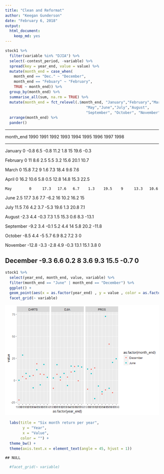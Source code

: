 ```yaml
---
title: "Clean and Reformat"
author: "Keegan Gunderson"
date: "February 6, 2018"
output: 
  html_document: 
    keep_md: yes
---
```





```r
stock1 %>% 
  filter(variable %in% "DJIA") %>%
  select(-contest_period, -variable) %>%
  spread(key = year_end, value = value) %>% 
  mutate(month_end = case_when(
    month_end == "Dec." ~ "December",
    month_end == "Febuary" ~ "February", 
    TRUE ~ month_end)) %>% 
  group_by(month_end) %>% 
  summarise_all(sum, na.rm = TRUE) %>% 
  mutate(month_end = fct_relevel(.$month_end, "January","February","March","April",
                                     "May","June","July","August",
                                     "September", "October", "November", "December")) %>% 
  arrange(month_end) %>% 
  pander()
```


----------------------------------------------------------------------------
 month_end   1990    1991   1992   1993   1994   1995   1996   1997   1998  
----------- ------- ------ ------ ------ ------ ------ ------ ------ -------
  January      0     -0.8   6.5    -0.8   11.2   1.8     15    19.6   -0.3  

 February      0      11    8.6    2.5    5.5    3.2    15.6   20.1   10.7  

   March       0     15.8   7.2     9     1.6    7.3    18.4   9.6     7.6  

   April       0     16.2   10.6   5.8    0.5    12.8   14.8   15.3   22.5  

    May        0     17.3   17.6   6.7    1.3    19.5    9     13.3   10.6  

   June       2.5    17.7   3.6    7.7    -6.2    16    10.2   16.2    15   

   July      11.5    7.6    4.2    3.7    -5.3   19.6   1.3    20.8    7.1  

  August     -2.3    4.4    -0.3   7.3    1.5    15.3   0.6    8.3    -13.1 

 September   -9.2    3.4    -0.1   5.2    4.4     14    5.8    20.2   -11.8 

  October    -8.5    4.4     -5    5.7    6.9    8.2    7.2     3       0   

 November    -12.8   -3.3   -2.8   4.9    -0.3   13.1   15.1   3.8      0   

 December    -9.3    6.6    0.2     8     3.6    9.3    15.5   -0.7     0   
----------------------------------------------------------------------------


```r
stock1 %>% 
  select(year_end, month_end, value, variable) %>%
  filter(month_end == "June" | month_end == "December") %>% 
  ggplot() +
  geom_point(aes(x = as.factor(year_end) , y = value , color = as.factor(month_end))) +
  facet_grid(~ variable)
```

![](Clean_and_Reformat_files/figure-html/unnamed-chunk-2-1.png)<!-- -->

```r
  labs(title = "Six month return per year",
        y = "Year",
        x = "Value",
       color = "") +
  theme_bw() +
  theme(axis.text.x = element_text(angle = 45, hjust = 1))
```

```
## NULL
```

```r
  #facet_grid(~ variable)
```


